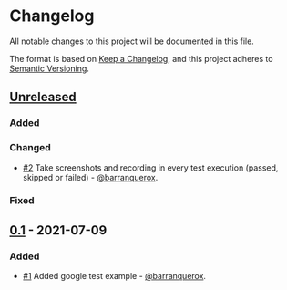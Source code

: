 # Changelog

All notable changes to this project will be documented in this file.

The format is based on [Keep a Changelog](https://keepachangelog.com/en/1.0.0/),
and this project adheres to [Semantic Versioning](https://semver.org/spec/v2.0.0.html).


## [Unreleased]

### Added

### Changed
* [#2] Take screenshots and recording in every test execution (passed, skipped or failed) - [@barranquerox].

### Fixed

[#2]: https://github.com/barranquerox/template-framework/pull/2

## [0.1] - 2021-07-09

### Added
* [#1] Added google test example - [@barranquerox].

[#1]: https://github.com/barranquerox/template-framework/pull/1

[Unreleased]: https://github.com/barranquerox/template-framework/compare/v0.1..HEAD
[0.1]: https://github.com/barranquerox/template-framework/releases/tag/v0.1

[@barranquerox]: https://github.com/barranquerox



